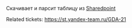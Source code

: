 Скачивает и парсит таблицу из [Sharedpoint](https://yandexteam.sharepoint.com/:x:/r/sites/wiki-ms/_layouts/15/Doc.aspx?sourcedoc=%7BD[…]rue&action=edit&cid=f78b6e96-f8fa-4c3f-8404-512b17ddd965)

Related tickets:
https://st.yandex-team.ru/GDA-21

